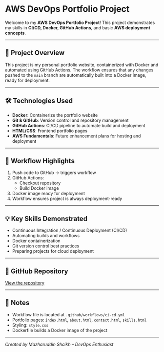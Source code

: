 # AWS DevOps Portfolio Project

Welcome to my **AWS DevOps Portfolio Project**! This project demonstrates my skills in **CI/CD, Docker, GitHub Actions**, and basic **AWS deployment concepts**.

---

## 🚀 Project Overview

This project is my personal portfolio website, containerized with Docker and automated using GitHub Actions. The workflow ensures that any changes pushed to the `main` branch are automatically built into a Docker image, ready for deployment.

---

## 🛠 Technologies Used

- **Docker**: Containerize the portfolio website
- **Git & GitHub**: Version control and repository management
- **GitHub Actions**: CI/CD pipeline to automate build and deployment
- **HTML/CSS**: Frontend portfolio pages
- **AWS Fundamentals**: Future enhancement plans for hosting and deployment

---

## 📂 Workflow Highlights

1. Push code to GitHub → triggers workflow
2. GitHub Actions:
   - Checkout repository
   - Build Docker image
3. Docker image ready for deployment
4. Workflow ensures project is always deployment-ready

---

## 💡 Key Skills Demonstrated

- Continuous Integration / Continuous Deployment (CI/CD)
- Automating builds and workflows
- Docker containerization
- Git version control best practices
- Preparing projects for cloud deployment

---

## 🔗 GitHub Repository

[View the repository](https://github.com/Mazharuddin-devOps/aws-devops-portfolio)

---

## 📌 Notes

- Workflow file is located at `.github/workflows/ci-cd.yml`
- Portfolio pages: `index.html`, `about.html`, `contact.html`, `skills.html`
- Styling: `style.css`
- Dockerfile builds a Docker image of the project

---

*Created by Mazharuddin Shaikh – DevOps Enthusiast*
